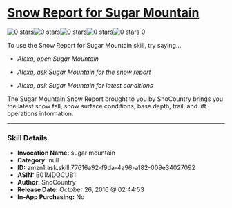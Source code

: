 # [Snow Report for Sugar Mountain](http://alexa.amazon.com/#skills/amzn1.ask.skill.77616a92-f9da-4a96-a182-009e34027092)
![0 stars](../../images/ic_star_border_black_18dp_1x.png)![0 stars](../../images/ic_star_border_black_18dp_1x.png)![0 stars](../../images/ic_star_border_black_18dp_1x.png)![0 stars](../../images/ic_star_border_black_18dp_1x.png)![0 stars](../../images/ic_star_border_black_18dp_1x.png) 0

To use the Snow Report for Sugar Mountain skill, try saying...

* *Alexa, open Sugar Mountain*

* *Alexa, ask Sugar Mountain for the snow report*

* *Alexa, ask Sugar Mountain for latest conditions*

The Sugar Mountain Snow Report brought to you by SnoCountry brings you the latest snow fall, snow surface conditions,  base depth, trail, and lift operations information.

***

### Skill Details

* **Invocation Name:** sugar mountain
* **Category:** null
* **ID:** amzn1.ask.skill.77616a92-f9da-4a96-a182-009e34027092
* **ASIN:** B01MDQCUB1
* **Author:** SnoCountry
* **Release Date:** October 26, 2016 @ 02:44:53
* **In-App Purchasing:** No
